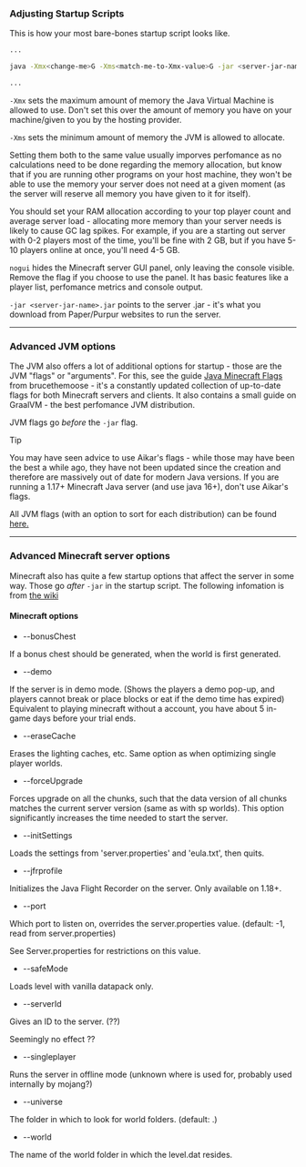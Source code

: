 
### Adjusting Startup Scripts

This is how your most bare-bones startup script looks like.

```bash
...

java -Xmx<change-me>G -Xms<match-me-to-Xmx-value>G -jar <server-jar-name>.jar nogui

...
```

`-Xmx` sets the maximum amount of memory the Java Virtual Machine is allowed to use. Don't set this over the amount of memory you have on your machine/given to you by the hosting provider.

`-Xms` sets the minimum amount of memory the JVM is allowed to allocate.

Setting them both to the same value usually imporves perfomance as no calculations need to be done regarding the memory allocation, but know that if you are running other programs on your host machine, they won't be able to use the memory your server does not need at a given moment (as the server will reserve all memory you have given to it for itself). 

You should set your RAM allocation according to your top player count and average server load - allocating more memory than your server needs is likely to cause GC lag spikes. For example, if you are a starting out server with 0-2 players most of the time, you'll be fine with 2 GB, but if you have 5-10 players online at once, you'll need 4-5 GB.

`nogui` hides the Minecraft server GUI panel, only leaving the console visible. Remove the flag if you choose to use the panel. It has basic features like a player list, perfomance metrics and console output.

`-jar <server-jar-name>.jar` points to the server .jar - it's what you download from Paper/Purpur websites to run the server.

---

### Advanced JVM options

The JVM also offers a lot of additional options for startup - those are the JVM "flags" or "arguments". For this, see the guide [Java Minecraft Flags](https://github.com/brucethemoose/Minecraft-Java-Performance-Flags) from brucethemoose - it's a constantly updated collection of up-to-date flags for both Minecraft servers and clients. It also contains a small guide on GraalVM - the best perfomance JVM distribution. 

JVM flags go _before_ the `-jar` flag.

> [!TIP]
> You may have seen advice to use Aikar's flags - while those may have been the best a while ago, they have not been updated since the creation and therefore are massively out of date for modern Java versions. If you are running a 1.17+ Minecraft Java server (and use java 16+), don't use Aikar's flags.

All JVM flags (with an option to sort for each distribution) can be found [here.](https://chriswhocodes.com/)

---

### Advanced Minecraft server options

Minecraft also has quite a few startup options that affect the server in some way. Those go _after_ `-jar` in the startup script.
The following infomation is from [the wiki](https://minecraft.fandom.com/wiki/Tutorials/Setting_up_a_server#Minecraft_options)

#### Minecraft options
- --bonusChest

If a bonus chest should be generated, when the world is first generated.

- --demo

If the server is in demo mode. (Shows the players a demo pop-up, and players cannot break or place blocks or eat if the demo time has expired)
Equivalent to playing minecraft without a account, you have about 5 in-game days before your trial ends.

- --eraseCache

Erases the lighting caches, etc. Same option as when optimizing single player worlds.

- --forceUpgrade

Forces upgrade on all the chunks, such that the data version of all chunks matches the current server version (same as with sp worlds).
This option significantly increases the time needed to start the server.

- --initSettings

Loads the settings from 'server.properties' and 'eula.txt', then quits.

- --jfrprofile

Initializes the Java Flight Recorder on the server. Only available on 1.18+.

- --port <Integer>
  
Which port to listen on, overrides the server.properties value. (default: -1, read from server.properties)
  
See Server.properties for restrictions on this value.
  
- --safeMode
  
Loads level with vanilla datapack only.
  
- --serverId <String>
  
Gives an ID to the server. (??)
  
Seemingly no effect ??
  
- --singleplayer <String>
  
Runs the server in offline mode (unknown where <String> is used for, probably used internally by mojang?)
  
- --universe <String>
  
The folder in which to look for world folders. (default: .)
  
- --world <String>
  
The name of the world folder in which the level.dat resides.
